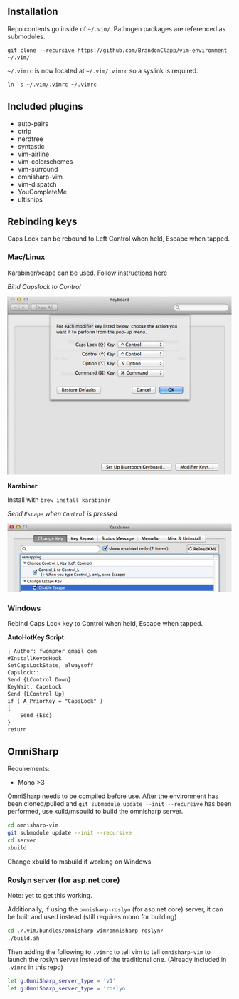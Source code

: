 ## Installation

Repo contents go inside of `~/.vim/`. Pathogen packages are referenced as submodules.

```
git clone --recursive https://github.com/BrandonClapp/vim-environment ~/.vim/
```

`~/.vimrc` is now located at `~/.vim/.vimrc` so a syslink is required.


```
ln -s ~/.vim/.vimrc ~/.vimrc
```

## Included plugins
- auto-pairs
- ctrlp
- nerdtree
- syntastic
- vim-airline
- vim-colorschemes
- vim-surround
- omnisharp-vim
- vim-dispatch
- YouCompleteMe
- ultisnips

## Rebinding keys

Caps Lock can be rebound to Left Control when held, Escape when tapped.

### Mac/Linux

Karabiner/xcape can be used. [Follow instructions here](http://www.economyofeffort.com/2014/08/11/beyond-ctrl-remap-make-that-caps-lock-key-useful/)

*Bind Capslock to Control*

![Bind capslock to control](./.readme/osx-map-capslock-to-control.png)

**Karabiner**

Install with `brew install karabiner`

*Send `Escape` when `Control` is pressed*

![Bind control to escape](./.readme/osx-karabiner-map-control-to-escape.png)

### Windows

Rebind Caps Lock key to Control when held, Escape when tapped.

**AutoHotKey Script:**

```
; Author: fwompner gmail com
#InstallKeybdHook
SetCapsLockState, alwaysoff
Capslock::
Send {LControl Down}
KeyWait, CapsLock
Send {LControl Up}
if ( A_PriorKey = "CapsLock" )
{
    Send {Esc}
}
return
```

## OmniSharp

Requirements:
- Mono >3

OmniSharp needs to be compiled before use. After the environment has been cloned/pulled and `git submodule update --init --recursive` has been performed, use xuild/msbuild to build the omnisharp server.

```bash
cd omnisharp-vim
git submodule update --init --recursive
cd server
xbuild
```
Change xbuild to msbuild if working on Windows.

### Roslyn server (for asp.net core)

Note: yet to get this working.

Additionally, if using the `omnisharp-roslyn` (for asp.net core) server, it can be built and used instead (still requires mono for building)

```bash
cd ./.vim/bundles/omnisharp-vim/omnisharp-roslyn/
./build.sh
```

Then adding the following to `.vimrc` to tell vim to tell `omnisharp-vim` to launch the roslyn server instead of the traditional one. (Already included in `.vimrc` in this repo)

```bash
let g:OmniSharp_server_type = 'v1'
let g:OmniSharp_server_type = 'roslyn'
```
